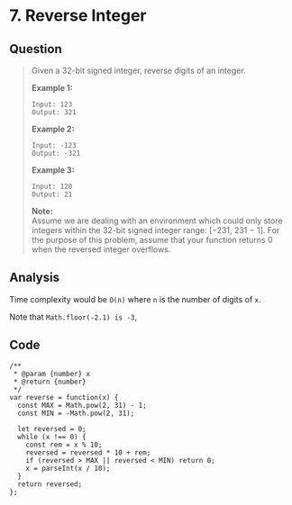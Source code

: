 # 7. Reverse Integer

## Question

> Given a 32-bit signed integer, reverse digits of an integer.
>
> **Example 1:**
>
> ```text
> Input: 123
> Output: 321
> ```
>
> **Example 2:**
>
> ```text
> Input: -123
> Output: -321
> ```
>
> **Example 3:**
>
> ```text
> Input: 120
> Output: 21
> ```
>
> **Note:**  
> Assume we are dealing with an environment which could only store integers within the 32-bit signed integer range: \[−231,  231 − 1\]. For the purpose of this problem, assume that your function returns 0 when the reversed integer overflows.

## Analysis

Time complexity would be `O(n)` where `n` is the number of digits of `x`.

Note that `Math.floor(-2.1) is -3`, 

## Code

```text
/**
 * @param {number} x
 * @return {number}
 */
var reverse = function(x) {
  const MAX = Math.pow(2, 31) - 1;
  const MIN = -Math.pow(2, 31);

  let reversed = 0;
  while (x !== 0) {
    const rem = x % 10;
    reversed = reversed * 10 + rem;
    if (reversed > MAX || reversed < MIN) return 0;
    x = parseInt(x / 10);
  }
  return reversed;
};
```

